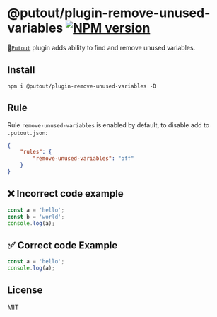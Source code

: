 # @putout/plugin-remove-unused-variables [![NPM version][NPMIMGURL]][NPMURL]

[NPMIMGURL]: https://img.shields.io/npm/v/@putout/plugin-remove-unused-variables.svg?style=flat&longCache=true
[NPMURL]: https://npmjs.org/package/@putout/plugin-remove-unused-variables"npm"

🐊[`Putout`](https://github.com/coderaiser/putout) plugin adds ability to find and remove unused variables.

## Install

```
npm i @putout/plugin-remove-unused-variables -D
```

## Rule

Rule `remove-unused-variables` is enabled by default, to disable add to `.putout.json`:

```json
{
    "rules": {
        "remove-unused-variables": "off"
    }
}
```

## ❌ Incorrect code example

```js
const a = 'hello';
const b = 'world';
console.log(a);
```

## ✅ Correct code Example

```js
const a = 'hello';
console.log(a);
```

## License

MIT

